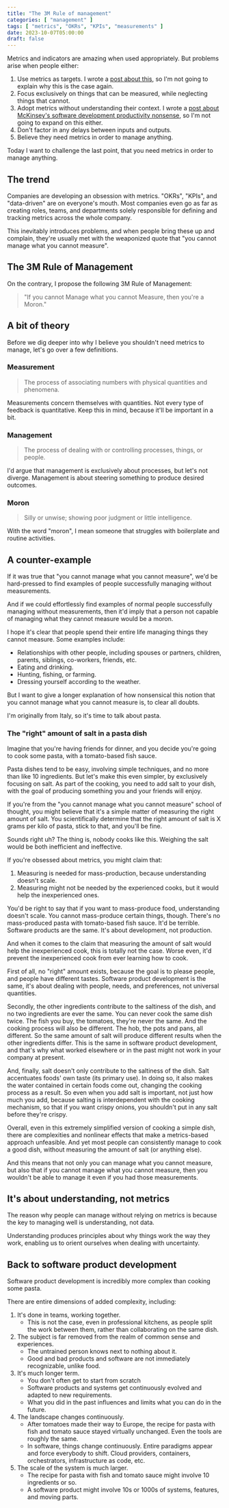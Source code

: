 ```yaml
---
title: "The 3M Rule of management"
categories: [ "management" ]
tags: [ "metrics", "OKRs", "KPIs", "measurements" ]
date: 2023-10-07T05:00:00
draft: false
---
```


Metrics and indicators are amazing when used appropriately. But problems arise when people either:

1. Use metrics as targets. I wrote a [post about this](https://sollecitom.github.io/software-product-development-blog/posts/2023/2023-07-09-management-by-objectives-is-wishful-thinking/), so I'm not going to explain why this is the case again.
2. Focus exclusively on things that can be measured, while neglecting things that cannot.
3. Adopt metrics without understanding their context. I wrote a [post about McKinsey's software development productivity nonsense](https://sollecitom.github.io/software-product-development-blog/posts/2023/2023-08-31-developer-productivity-fuss/), so I'm not going to expand on this either.
4. Don't factor in any delays between inputs and outputs.
5. Believe they need metrics in order to manage anything.

Today I want to challenge the last point, that you need metrics in order to manage anything.

## The trend

Companies are developing an obsession with metrics. "OKRs", "KPIs", and "data-driven" are on everyone's mouth. Most companies even go as far as creating roles, teams, and departments solely responsible for defining and tracking metrics across the whole company.

This inevitably introduces problems, and when people bring these up and complain, they're usually met with the weaponized quote that "you cannot manage what you cannot measure".

## The 3M Rule of Management

On the contrary, I propose the following 3M Rule of Management:

> "If you cannot Manage what you cannot Measure, then you're a Moron."

## A bit of theory

Before we dig deeper into why I believe you shouldn't need metrics to manage, let's go over a few definitions.

### Measurement

> The process of associating numbers with physical quantities and phenomena.

Measurements concern themselves with quantities. Not every type of feedback is quantitative. Keep this in mind, because it'll be important in a bit.

### Management

> The process of dealing with or controlling processes, things, or people.

I'd argue that management is exclusively about processes, but let's not diverge. Management is about steering something to produce desired outcomes.

### Moron

> Silly or unwise; showing poor judgment or little intelligence.

With the word "moron", I mean someone that struggles with boilerplate and routine activities.

## A counter-example

If it was true that "you cannot manage what you cannot measure", we'd be hard-pressed to find examples of people successfully managing without measurements.

And if we could effortlessly find examples of normal people successfully managing without measurements, then it'd imply that a person not capable of managing what they cannot measure would be a moron.

I hope it's clear that people spend their entire life managing things they cannot measure. Some examples include:

- Relationships with other people, including spouses or partners, children, parents, siblings, co-workers, friends, etc.
- Eating and drinking.
- Hunting, fishing, or farming.
- Dressing yourself according to the weather.

But I want to give a longer explanation of how nonsensical this notion that you cannot manage what you cannot measure is, to clear all doubts.

I'm originally from Italy, so it's time to talk about pasta.

### The "right" amount of salt in a pasta dish

Imagine that you're having friends for dinner, and you decide you're going to cook some pasta, with a tomato-based fish sauce.

Pasta dishes tend to be easy, involving simple techniques, and no more than like 10 ingredients. But let's make this even simpler, by exclusively focusing on salt. As part of the cooking, you need to add salt to your dish, with the goal of producing something you and your friends will enjoy.

If you're from the "you cannot manage what you cannot measure" school of thought, you might believe that it's a simple matter of measuring the right amount of salt. You scientifically determine that the right amount of salt is X grams per kilo of pasta, stick to that, and you'll be fine.

Sounds right uh? The thing is, nobody cooks like this. Weighing the salt would be both inefficient and ineffective.

If you're obsessed about metrics, you might claim that:

1. Measuring is needed for mass-production, because understanding doesn't scale.
2. Measuring might not be needed by the experienced cooks, but it would help the inexperienced ones.

You'd be right to say that if you want to mass-produce food, understanding doesn't scale. You cannot mass-produce certain things, though. There's no mass-produced pasta with tomato-based fish sauce. It'd be terrible. Software products are the same. It's about development, not production.

And when it comes to the claim that measuring the amount of salt would help the inexperienced cook, this is totally not the case. Worse even, it'd prevent the inexperienced cook from ever learning how to cook.

First of all, no "right" amount exists, because the goal is to please people, and people have different tastes. Software product development is the same, it's about dealing with people, needs, and preferences, not universal quantities.

Secondly, the other ingredients contribute to the saltiness of the dish, and no two ingredients are ever the same. You can never cook the same dish twice. The fish you buy, the tomatoes, they're never the same. And the cooking process will also be different. The hob, the pots and pans, all different. So the same amount of salt will produce different results when the other ingredients differ. This is the same in software product development, and that's why what worked elsewhere or in the past might not work in your company at present.

And, finally, salt doesn't only contribute to the saltiness of the dish. Salt accentuates foods' own taste (its primary use). In doing so, it also makes the water contained in certain foods come out, changing the cooking process as a result. So even when you add salt is important, not just how much you add, because salting is interdependent with the cooking mechanism, so that if you want crispy onions, you shouldn't put in any salt before they're crispy.

Overall, even in this extremely simplified version of cooking a simple dish, there are complexities and nonlinear effects that make a metrics-based approach unfeasible. And yet most people can consistently manage to cook a good dish, without measuring the amount of salt (or anything else).

And this means that not only you can manage what you cannot measure, but also that if you cannot manage what you cannot measure, then you wouldn't be able to manage it even if you had those measurements.

## It's about understanding, not metrics

The reason why people can manage without relying on metrics is because the key to managing well is understanding, not data.

Understanding produces principles about why things work the way they work, enabling us to orient ourselves when dealing with uncertainty.

## Back to software product development

Software product development is incredibly more complex than cooking some pasta.

There are entire dimensions of added complexity, including:

1. It's done in teams, working together.
    - This is not the case, even in professional kitchens, as people split the work between them, rather than collaborating on the same dish.
2. The subject is far removed from the realm of common sense and experiences.
    - The untrained person knows next to nothing about it.
    - Good and bad products and software are not immediately recognizable, unlike food.
3. It's much longer term.
    - You don't often get to start from scratch
    - Software products and systems get continuously evolved and adapted to new requirements.
    - What you did in the past influences and limits what you can do in the future.
4. The landscape changes continuously.
    - After tomatoes made their way to Europe, the recipe for pasta with fish and tomato sauce stayed virtually unchanged. Even the tools are roughly the same.
    - In software, things change continuously. Entire paradigms appear and force everybody to shift. Cloud providers, containers, orchestrators, infrastructure as code, etc.
5. The scale of the system is much larger.
    - The recipe for pasta with fish and tomato sauce might involve 10 ingredients or so.
    - A software product might involve 10s or 1000s of systems, features, and moving parts.